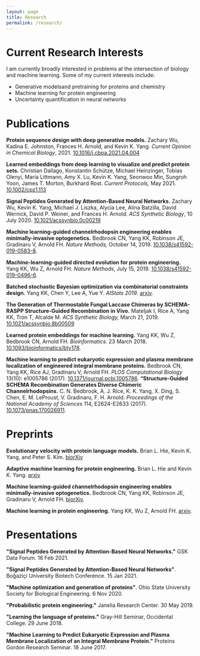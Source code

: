 ```yaml
---
layout: page
title: Research
permalink: /research/
---
```


# Current Research Interests

I am currently broadly interested in problems at the intersection of biology and machine learning. Some of my current interests include: 

- Generative modelsand pretraining for proteins and chemistry
- Machine learning for protein engineering
- Uncertainty quantification in neural networks


<!--# PhD Research

My PhD research used machine learning to attack challenges in protein engineering that are otherwise intractable because they are both too complex to be designed from first principles and not amenable to the high-throughput screens used in directed evolution. I collaborated with scientists both in the Arnold lab and in other groups to design enzymes and light-sensitive proteins with unique properties. I also worked on building sequence-function models tailored to biological sequences and on methods for using ML sequence-function models to guide directed evolution. 

## Machine-learning guided directed evolution

Directed evolution optimizes proteins through iterative diversification and screening without requiring knowledge of how the protein performs its function. The first step is sequence diversification from starting (parent) sequences. Second, screening and selection identifies variants with improved properties to start the next round of diversification. The process is repeated until fitness goals are reached.

![Directed evolution]({{ site.baseurl }}/assets/de_slide.png)

While effective (so much so that Frances won a Nobel Prize for it!), directed evolution has some limitations:

* It requires a starting point with measurable function
* It requires a high-throughput (>1000 sequence/week) screen

The second limitation arises because directed evolution discards all the information in the unimproved variants! If instead, we learn from that information, then we should be able to select new mutations more efficiently than by randomly mutating the current best variant, especially if the effects of mutations are not additive. I call this machine-learning guided directed evolution, and I wrote a whole [review](https://arxiv.org/abs/1811.10775) about it. Because reviews get stale very quickly in developing fields, I also maintain a [repository](https://github.com/yangkky/Machine-learning-for-proteins) listing papers covering machine learning on proteins. 

![Machine learning-guided directed evolution]({{ site.baseurl }}/assets/mlde_slide.png)

I've applied this approach to engineer channelrhodopsins (ChRs) for [membrane localization](https://doi.org/10.1371/journal.pcbi.1005786) in mammalian cells and to produce [stronger currents](https://www.biorxiv.org/content/10.1101/565606v1) across the cell membrane when activated by light. ChRs are often artificially expressed in neurons so that the neurons can be activated by shining lights on them, in a process known as optogenetics. We can only screen about 2 variants a week for the properties we care about, so traditional directed evolution doesn't work here!

In the second half of my PhD, I focused on developing methods for the two key steps in the machine learning-guided directed evolution process: the ML sequence-function model, and ML-guided selection for using that model to choose the next set of proteins to characterize. I developed a way to [learn vector representations](https://academic.oup.com/bioinformatics/article/34/23/4138/5042984) of proteins that leverages information in unlabeled sequences and a [method](https://arxiv.org/abs/1904.08102) for using information in a machine learning model to design site-saturation mutagenesis libraries. -->

# Publications

**Protein sequence design with deep generative models.**  Zachary Wu, Kadina E. Johnston, Frances H. Arnold, and Kevin K. Yang. *Current Opinion in Chemical Biology*, 2021. [10.1016/j.cbpa.2021.04.004](https://doi.org/10.1016/j.cbpa.2021.04.004)

**Learned embeddings from deep learning to visualize and predict protein sets.** Christian Dallago, Konstantin Schütze, Michael Heinzinger, Tobias Olenyi, Maria Littmann, Amy X. Lu, Kevin K. Yang, Seonwoo Min, Sungroh Yoon, James T. Morton, Burkhard Rost. *Current Protocols,* May 2021. [10.1002/cpz1.113](https://doi.org/10.1002/cpz1.113)

**Signal Peptides Generated by Attention-Based Neural Networks.** Zachary Wu, Kevin K. Yang, Michael J. Liszka, Alycia Lee, Alina Batzilla, David Wernick, David P. Weiner, and Frances H. Arnold. *ACS Synthetic Biology*, 10 July 2020. [10.1021/acssynbio.0c00219](https://doi.org/10.1021/acssynbio.0c00219)

**Machine learning-guided channelrhodopsin engineering enables minimally-invasive optogenetics.** Bedbrook CN, Yang KK, Robinson JE, Gradinaru V, Arnold FH. *Nature Methods,* October 14, 2019. [10.1038/s41592-019-0583-8](https://doi.org/10.1038/s41592-019-0583-8).

**Machine-learning-guided directed evolution for protein engineering.** Yang KK, Wu Z, Arnold FH. *Nature Methods*, July 15, 2019. [10.1038/s41592-019-0496-6](https://doi.org/10.1038/s41592-019-0496-6).

**Batched stochastic Bayesian optimization via combinatorial constraints design.** Yang KK, Chen Y, Lee A, Yue Y. *AIStats 2019*. [arxiv](http://arxivs.org/abs/1904.08102).

**The Generation of Thermostable Fungal Laccase Chimeras by SCHEMA-RASPP Structure-Guided Recombination in Vivo.** Mateljak I, Rice A, Yang KK, Tron T, Alcalde M.
*ACS Synthetic Biology,* March 21, 2019. [10.1021/acssynbio.8b00509](https://doi.org/10.1021/acssynbio.8b00509)

**Learned protein embeddings for machine learning.** Yang KK, Wu Z, Bedbrook CN, Arnold FH. *Bioinformatics*. 23 March 2018.  [10.1093/bioinformatics/bty178](https://academic.oup.com/bioinformatics/advance-article/doi/10.1093/bioinformatics/bty178/4951834?guestAccessKey=aa420938-7c4a-4c47-8763-bad82d936d10).

**Machine learning to predict eukaryotic expression and plasma membrane localization of engineered integral membrane proteins.** Bedbrook CN, Yang KK, Rice AJ, Gradinaru V, Arnold FH. *PLOS Computational Biology* 13(10): e1005786 (2017). [10.1371/journal.pcbi.1005786](https://doi.org/10.1371/journal.pcbi.1005786).
**“Structure-Guided SCHEMA Recombination Generates Diverse Chimeric Channelrhodopsins.**  C. N. Bedbrook, A. J. Rice, K. K. Yang, X. Ding, S. Chen, E. M. LeProust, V. Gradinaru, F. H. Arnold. *Proceedings of the National Academy of Sciences* 114, E2624-E2633 (2017). [10.1073/pnas.170026911](https://doi.org/10.1073/pnas.1700269114).

# Preprints

**Evolutionary velocity with protein language models.** Brian L. Hie, Kevin K. Yang, and Peter S. Kim. [biorXiv](https://www.biorxiv.org/content/10.1101/2021.06.07.447389v1.abstract)

**Adaptive machine learning for protein engineering.** Brian L. Hie and Kevin K. Yang. [arxiv](https://arxiv.org/abs/2106.05466)

**Machine learning-guided channelrhodopsin engineering enables minimally-invasive optogenetics.** Bedbrook CN, Yang KK, Robinson JE, Gradinaru V, Arnold FH. [biorXiv](https://doi.org/10.1101/565606).

**Machine learning in protein engineering.** Yang KK, Wu Z, Arnold FH. [arxiv](https://arxiv.org/abs/1811.10775).

# Presentations

**"Signal Peptides Generated by Attention-Based Neural Networks."** GSK Data Forum. 16 Feb 2021. 

**"Signal Peptides Generated by Attention-Based Neural Networks"**. Boğaziçi University Biotech Conference. 15 Jan 2021. 

**"Machine optimization and generation of proteins"**. Ohio State University Society for Biological Engineering. 6 Nov 2020. 

**"Probabilistic protein engineering."** Janelia Research Center. 30 May 2019. 

**"Learning the language of proteins."** Gray-Hill Seminar, Occidental College. 29 June 2018.

**"Machine Learning to Predict Eukaryotic Expression and Plasma Membrane Localization of an Integral Membrane Protein."** Proteins Gordon Research Seminar. 18 June 2017.